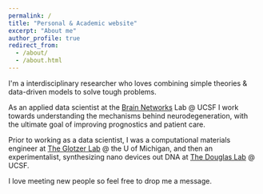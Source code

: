 ```yaml
---
permalink: /
title: "Personal & Academic website"
excerpt: "About me"
author_profile: true
redirect_from:
  - /about/
  - /about.html
---
```


I'm a interdisciplinary researcher who loves combining simple theories &
data-driven models to solve tough problems.

As an applied data scientist at the [Brain Networks](http://rajlab.ucsf.edu) Lab
@ UCSF I work towards understanding the mechanisms behind neurodegeneration,
with the ultimate goal of improving prognostics and patient care.

Prior to working as a data scientist, I was a computational materials engineer at
[The Glotzer Lab](http://glotzerlab.engin.umich.edu/home/) @ the U of Michigan,
and then an experimentalist, synthesizing nano devices out DNA at
 [The Douglas Lab](https://bionano.ucsf.edu/) @ UCSF.

I love meeting new people so feel free to drop me a message.
